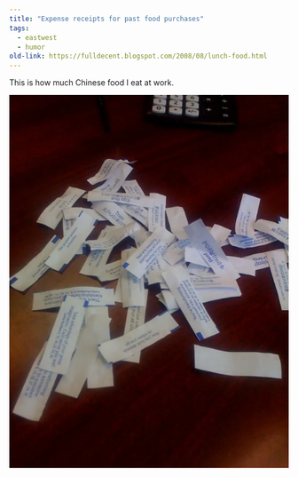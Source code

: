 ```yaml
---
title: "Expense receipts for past food purchases"
tags: 
  - eastwest
  - humor	
old-link: https://fulldecent.blogspot.com/2008/08/lunch-food.html
---
```


This is how much Chinese food I eat at work.

![Receipts](/assets/images/2008-08-07-lunch-food-receipts.webp)
